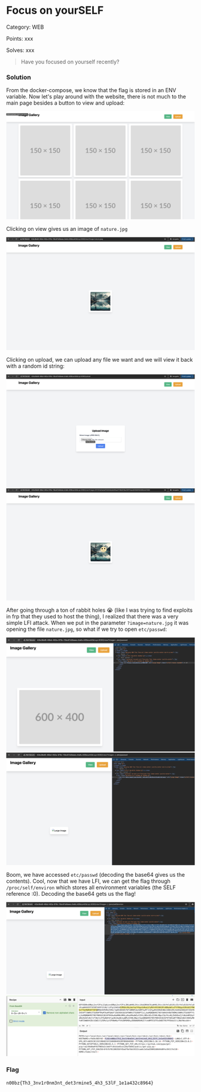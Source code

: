 # Focus on yourSELF

Category: WEB

Points: xxx

Solves: xxx

>Have you focused on yourself recently?

### Solution

From the docker-compose, we know that the flag is stored in an ENV variable. Now let's play around with the website, there is not much to the main page besides a button to view and upload:

![Home](/images/SelfHome.png)

Clicking on view gives us an image of `nature.jpg`

![View](/images/SelfView.png)

Clicking on upload, we can upload any file we want and we will view it back with a random id string:

![Upload](/images/SelfUpload.png)
![Uploaded](/images/SelfUploaded.png)

After going through a ton of rabbit holes :sob: (like I was trying to find exploits in frp that they used to host the thing), I realized that there was a very simple LFI attack. When we put in the parameter `?image=nature.jpg` it was opening the file `nature.jpg`, so what if we try to open `etc/passwd`:

![attempt 1](/images/Selfetcpasswd1.png)
![attempt 2](/images/Selfetcpasswd2.png)

Boom, we have accessed `etc/passwd` (decoding the base64 gives us the contents). Cool, now that we have LFI, we can get the flag through `/proc/self/environ` which stores all environment variables (the SELF reference :0). Decoding the base64 gets us the flag!

![Environ File](/images/Selfproc.png)
![Decode](/images/SelfB64Decode.png)




### Flag

```n00bz{Th3_3nv1r0nm3nt_det3rmine5_4h3_S3lF_1e1a432c8964}```